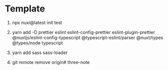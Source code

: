 # Template

1. npx nuxi@latest init test
2. yarn add -D prettier eslint eslint-config-prettier eslint-plugin-prettier @nuxtjs/eslint-config-typescript @typescript-eslint/parser @nuxt/types @types/node typescript

3. yarn add sass sass-loader

4. git remote remove origin# three-note
